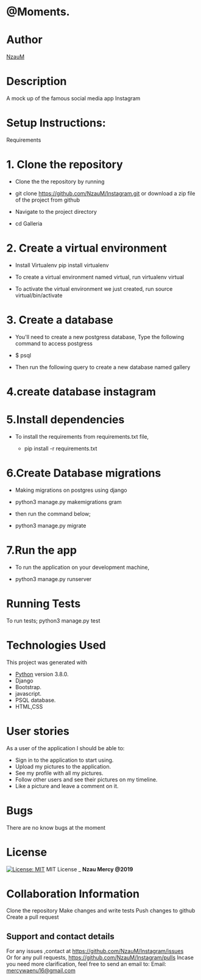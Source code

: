 # @Moments.
# Author
[NzauM](https://github.com/NzauM/Galleria.git)

# Description
A mock up of the famous social media app Instagram 

# Setup Instructions:
Requirements
# 1. Clone the repository
* Clone the the repository by running

* git clone https://github.com/NzauM/Instagram.git
or download a zip file of the project from github

* Navigate to the project directory

* cd Galleria
# 2. Create a virtual environment
* Install Virtualenv
 pip install virtualenv
 
* To create a virtual environment named virtual, run
virtualenv virtual

* To activate the virtual environment we just created, run
source virtual/bin/activate

# 3. Create a database
* You'll need to create a new postgress database, Type the following command to access postgress

 * $ psql
  * Then run the following query to create a new database named gallery

# 4.create database instagram
# 5.Install dependencies
* To install the requirements from requirements.txt file,

  * pip install -r requirements.txt
# 6.Create Database migrations
* Making migrations on postgres using django

* python3 manage.py makemigrations gram
* then run the command below;

* python3 manage.py migrate
# 7.Run the app
* To run the application on your development machine,

* python3 manage.py runserver
# Running Tests
To run tests;
python3 manage.py test

# Technologies Used
This project was generated with
  * [Python](https://www.python.org/) version 3.8.0.
  * Django
  * Bootstrap.
  * javascript.
  * PSQL database.
  * HTML,CSS
# User stories
As a user of the application I should be able to:

*  Sign in to the application to start using.
 * Upload my pictures to the application.
* See my profile with all my pictures.
* Follow other users and see their pictures on my timeline.
* Like a picture and leave a comment on it.
# Bugs
There are no know bugs at the moment


# License
[![License: MIT](https://img.shields.io/badge/License-MIT-yellow.svg)](https://github.com/NzauM/Instagram/blob/master/LICENSE)
MIT License
\_ **Nzau Mercy @2019**


# Collaboration Information
Clone the repository
Make changes and write tests
Push changes to github
Create a pull request
## Support and contact details
 For any issues ,contact at https://github.com/NzauM/Instagram/issues <br>
 Or for any pull requests, https://github.com/NzauM/Instagram/pulls
  Incase you need more clarification, feel free to send an email to: 
Email: mercywaenu16@gmail.com

